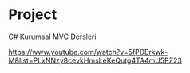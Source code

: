 # Project
C# Kurumsal MVC Dersleri 

https://www.youtube.com/watch?v=5fPDErkwk-M&list=PLxNNzy8cevkHmsLeKeQutg4TA4mU5PZ23
